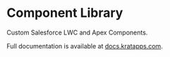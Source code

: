 # Component Library

Custom Salesforce LWC and Apex Components.

Full documentation is available at
[docs.kratapps.com](http://127.0.0.1:8000/component-library/overview/components/).
